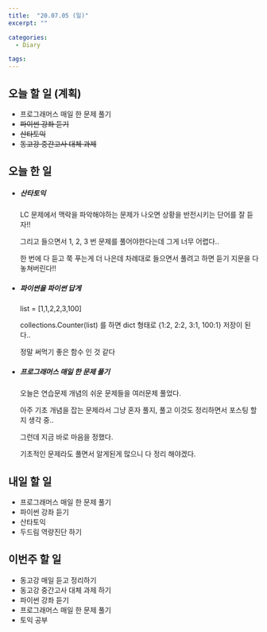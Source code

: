 ```yaml
---
title:  "20.07.05 (일)"
excerpt: ""

categories:
  - Diary

tags:
---
```


## 오늘 할 일 (계획)

- 프로그래머스 매일 한 문제 풀기
- ~~파이썬 강좌 듣기~~
- ~~산타토익~~
- ~~동고강 중간고사 대체 과제~~

## 오늘 한 일

- ##### 산타토익

  LC 문제에서 맥락을 파악해야하는 문제가 나오면 상황을 반전시키는 단어를 잘 듣자!!

  그리고 들으면서 1, 2, 3 번 문제를 풀어야한다는데 그게 너무 어렵다..

  한 번에 다 듣고 쭉 푸는게 더 나은데 차례대로 들으면서 풀려고 하면 듣기 지문을 다 놓쳐버린다!!

- ##### 파이썬을 파이썬 답게

  list = [1,1,2,2,3,100]

  collections.Counter(list) 를 하면 dict 형태로 {1:2, 2:2, 3:1, 100:1} 저장이 된다..

  정말 써먹기 좋은 함수 인 것 같다

- ##### 프로그래머스 매일 한 문제 풀기

  오늘은 연습문제 개념의 쉬운 문제들을 여러문제 풀었다.

  아주 기초 개념을 잡는 문제라서 그냥 혼자 풀지, 풀고 이것도 정리하면서 포스팅 할지 생각 중..

  그런데 지금 바로 마음을 정했다.

  기초적인 문제라도 풀면서 알게된게 많으니 다 정리 해야겠다.

## 내일 할 일

- 프로그래머스 매일 한 문제 풀기
- 파이썬 강좌 듣기
- 산타토익
- 두드림 역량진단 하기

## 이번주 할 일

- 동고강 매일 듣고 정리하기
- 동고강 중간고사 대체 과제 하기
- 파이썬 강좌 듣기
- 프로그래머스 매일 한 문제 풀기
- 토익 공부
